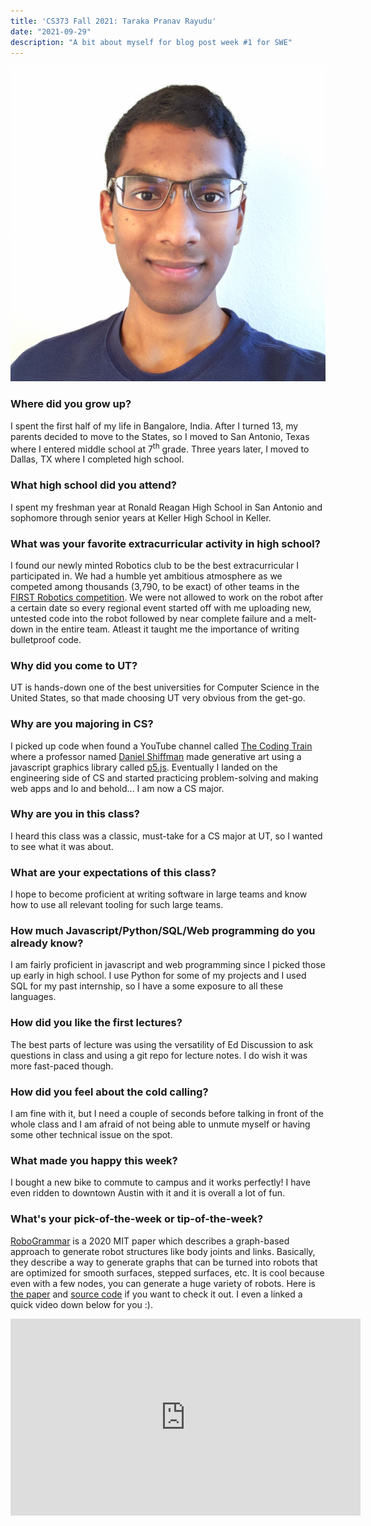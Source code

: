 ```yaml
---
title: 'CS373 Fall 2021: Taraka Pranav Rayudu'
date: "2021-09-29"
description: "A bit about myself for blog post week #1 for SWE"
---
```

![profile-photo](./profile-photo.jpg)

### Where did you grow up?
I spent the first half of my life in Bangalore, India. After I turned 13, my parents decided to move to the 
States, so I moved to San Antonio, Texas where I entered middle school at 7<sup>th</sup> grade.
Three years later, I moved to Dallas, TX where I completed high school. 

### What high school did you attend?
I spent my freshman year at Ronald Reagan High School in San Antonio and sophomore through senior years at Keller High 
School in Keller.

### What was your favorite extracurricular activity in high school?
I found our newly minted Robotics club to be the best extracurricular I participated in. We had a humble 
yet ambitious atmosphere as we competed among thousands (3,790, to be exact) of other teams in the 
[FIRST Robotics competition](https://www.firstinspires.org/robotics/frc). We were not allowed to work on the robot after
a certain date so every regional event started off with me uploading new, untested code into the robot followed by near
complete failure and a melt-down in the entire team. Atleast it taught me the importance of writing bulletproof code.

### Why did you come to UT?
UT is hands-down one of the best universities for Computer Science in the United States, so that made choosing UT very 
obvious from the get-go. 

### Why are you majoring in CS?
I picked up code when found a YouTube channel called [The Coding Train](https://www.youtube.com/user/shiffman) where 
a professor named [Daniel Shiffman](https://shiffman.net/) made generative art using a javascript graphics library 
called [p5.js](https://p5js.org/). Eventually I landed on the engineering side of CS and started practicing 
problem-solving and making web apps and lo and behold... I am now a CS major. 

### Why are you in this class?
I heard this class was a classic, must-take for a CS major at UT, so I wanted to see what it was about.

### What are your expectations of this class?
I hope to become proficient at writing software in large teams and know how to use all relevant tooling for such large 
teams.

### How much Javascript/Python/SQL/Web programming do you already know?
I am fairly proficient in javascript and web programming since I picked those up early in high school. I use Python for 
some of my projects and I used SQL for my past internship, so I have a some exposure to all these languages.

### How did you like the first lectures?
The best parts of lecture was using the versatility of Ed Discussion to ask questions in class and using a git repo 
for lecture notes. I do wish it was more fast-paced though.

### How did you feel about the cold calling?
I am fine with it, but I need a couple of seconds before talking in front of the whole class and I am afraid of not 
being able to unmute myself or having some other technical issue on the spot.

### What made you happy this week?
I bought a new bike to commute to campus and it works perfectly! I have even ridden to downtown Austin with it and
it is overall a lot of fun.

### What's your pick-of-the-week or tip-of-the-week?
[RoboGrammar](https://people.csail.mit.edu/jiex/papers/robogrammar/index.html) is a 2020 MIT paper which describes a 
graph-based approach to generate robot structures like body joints and links. Basically, they describe a way to 
generate graphs that can be turned into robots that are optimized for smooth surfaces, stepped surfaces, etc. 
It is cool because even with a few nodes, you can generate a huge variety of robots. Here is 
[the paper](https://people.csail.mit.edu/jiex/papers/robogrammar/paper.pdf) and 
[source code](https://github.com/allanzhao/RoboGrammar/) if you want to check it out. 
I even a linked a quick video down below for you :).

<iframe width="560" height="315" src="https://www.youtube-nocookie.com/embed/rSPwOeX46UA" title="YouTube video player" frameborder="0"></iframe>